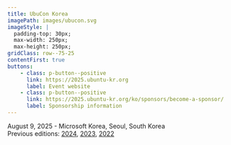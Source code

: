 ```yaml
---
title: UbuCon Korea
imagePath: images/ubucon.svg
imageStyle: | 
  padding-top: 30px; 
  max-width: 250px; 
  max-height: 250px;
gridClass: row--75-25
contentFirst: true
buttons:
    - class: p-button--positive
      link: https://2025.ubuntu-kr.org
      label: Event website
    - class: p-button--positive
      link: https://2025.ubuntu-kr.org/ko/sponsors/become-a-sponsor/
      label: Sponsorship information
---
```

August 9, 2025 - Microsoft Korea, Seoul, South Korea  
Previous editions: [2024](https://2024.ubuntu-kr.org), [2023](https://2023.ubuntu-kr.org), [2022](https://2022.ubucon.asia)